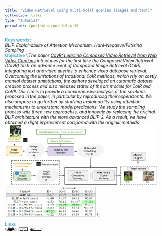 ```yaml
---
title: "Video Retrieval using multi-modal queries (images and text)"
collection: talks
type: "Tutorial"
permalink: /portfolio/portfolio-16
---
```


<span style="color:rgba(82,173,200,255)"> **Keys words** </span>: \
*BLIP, Explainability of Attention Mechanism, Hard-Negative/Filtering Sampling* \
<span style="color:rgba(82,173,200,255)">**Objective**</span> \\
*The paper [CoVR: Learning Composed Video Retrieval from Web Video Captions](https://imagine.enpc.fr/~ventural/covr/) introduces for the first time the Composed Video Retrieval (CoVR) task, an advance ment of Composed Image Retrieval (CoIR), integrating text and video queries to enhance video database retrieval. Overcoming the limitations of traditional CoIR methods, which rely on costly manual dataset annotations, the authors developed an automatic dataset creation process and also released states of the art models for CoIR and CoVR. Our aim is to provide a comprehensive analysis of the solutions proposed in the paper, in particular by reproducing their experiments. We also propose to go further by studying explainability using attention mechanisms to understand model predictions. We study the sampling process with three new approaches, and innovate by replacing the original BLIP architecture with the more advanced BLIP-2. As a result, we have obtained a slight improvement compared with the original methods*\
<img src='/images/recvis/recvis.png' width='600' height='200'><img src='/images/recvis/table_sampler.png' width='300' height='100'> \
<!-- <img src='/images/recvis/Attention 1.png' width='600' height='200'><img src='/images/recvis/Attention_2.png' width='300' height='100'> \ -->
<span style="color:rgba(82,173,200,255)"> **Links** </span> \
[<img src="/images/GitHub.png" alt="GitHub" width="37.5" height="12.5" />](https://github.com/b-ptiste/Composed-Image-Retrieval) [<img src="/images/report_icone.png" alt="Report" width="37.5" height="12.5" />](https://drive.google.com/file/d/1TSedD1iCNDuQ77YY0pboVanj45ZuREN6/view?usp=drive_link) [<img src="/images/class_icone.png" alt="Report" width="37.5" height="12.5" />](https://imagine.enpc.fr/~varolg/teaching/recvis23/)

